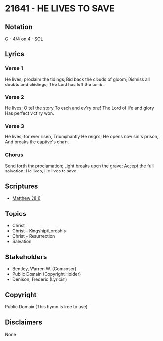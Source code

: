 # 21641 - HE LIVES TO SAVE

## Notation

G - 4/4 on 4 - SOL

## Lyrics

### Verse 1

He lives; proclaim the tidings; Bid back the clouds of gloom; Dismiss all doubts and chidings; The Lord has left the tomb.




### Verse 2

He lives; O tell the story To each and ev'ry one! The Lord of life and glory Has perfect vict'ry won.


### Verse 3

He lives; for  ever risen, Triumphantly He reigns; He opens now sin's prison, And breaks the captive's chain.




### Chorus

Send forth the proclamation; Light breaks upon the grave; Accept the full salvation; He lives, He lives to save.


## Scriptures

- [Matthew 28:6](https://www.biblegateway.com/passage/?search=Matthew%2028%3A6)

## Topics

- Christ
- Christ - Kingship/Lordship
- Christ - Resurrection
- Salvation

## Stakeholders

- Bentley, Warren W.  (Composer)
- Public Domain (Copyright Holder)
- Denison, Frederic  (Lyricist)

## Copyright

Public Domain
(This hymn is free to use)

## Disclaimers

None

